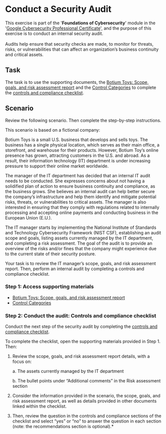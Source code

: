 # Conduct a Security Audit

This exercise is part of the '**Foundations of Cybersecurity**' module in the '<a href="https://www.coursera.org/google-certificates/cybersecurity-certificate?network=g&utm_source=gg&creativeid=693701665321&matchtype=p&adgroupid=165119487572&gclid=Cj0KCQjwqdqvBhCPARIsANrmZhNXAt_8j18BwKrshjpWbrgJpCQfqPhGyrrYAAGAKKxGWwPNNPP4HwYaAoWqEALw_wcB&keyword=google%20cybersecurity%20professional%20certificate&utm_content=B2C&hide_mobile_promo=&utm_campaign=B2C_APAC_Google_FTCOF_Cybersecurity_Google_Professional_Certificate_ArtE_Set_2_Mar_24&campaignid=21105066676&gad_source=1&devicemodel=&adpostion=&utm_medium=sem&device=c&redirected_from_description_page=true">Google Cybersecurity Professional Certificate</a>', and the purpose of this exercise is to conduct an internal security audit. 
<br><br>
Audits help ensure that security checks are made, to monitor for threats, risks, or vulnerabilities that can affect an organization’s business continuity and critical assets. 

## Task

The task is to use the supporting documents, the <a href="https://github.com/andrewrodgers90/conduct_a_security_audit/blob/main/Botium_Toys_Scope_goals_and_risk_assessment_report.md">Botium Toys: Scope, goals, and risk assessment report</a> and the <a href="https://github.com/andrewrodgers90/conduct_a_security_audit/blob/main/control_categories.md">Control Categories</a> to complete the <a href="https://github.com/andrewrodgers90/conduct_a_security_audit/blob/main/controls_and_compliance_checklist.md">controls and compliance checklist</a>.

## Scenario

Review the following scenario. Then complete the step-by-step instructions.

This scenario is based on a fictional company:

Botium Toys is a small U.S. business that develops and sells toys. The business has a single physical location, which serves as their main office, a storefront, and warehouse for their products. However, Botium Toy’s online presence has grown, attracting customers in the U.S. and abroad. As a result, their information technology (IT) department is under increasing pressure to support their online market worldwide. 

The manager of the IT department has decided that an internal IT audit needs to be conducted. She expresses concerns about not having a solidified plan of action to ensure business continuity and compliance, as the business grows. She believes an internal audit can help better secure the company’s infrastructure and help them identify and mitigate potential risks, threats, or vulnerabilities to critical assets. The manager is also interested in ensuring that they comply with regulations related to internally processing and accepting online payments and conducting business in the European Union (E.U.).   

The IT manager starts by implementing the National Institute of Standards and Technology Cybersecurity Framework (NIST CSF), establishing an audit scope and goals, listing assets currently managed by the IT department, and completing a risk assessment. The goal of the audit is to provide an overview of the risks and/or fines that the company might experience due to the current state of their security posture.

Your task is to review the IT manager’s scope, goals, and risk assessment report. Then, perform an internal audit by completing a controls and compliance checklist. 

### Step 1: Access supporting materials

+ <a href="https://github.com/andrewrodgers90/conduct_a_security_audit/blob/main/Botium_Toys_Scope_goals_and_risk_assessment_report.md">Botium Toys: Scope, goals, and risk assessment report</a>
+ <a href="https://github.com/andrewrodgers90/conduct_a_security_audit/blob/main/control_categories.md">Control Categories</a>

### Step 2: Conduct the audit: Controls and compliance checklist

Conduct the next step of the security audit by completing the <a href="https://github.com/andrewrodgers90/conduct_a_security_audit/blob/main/controls_and_compliance_checklist.md">controls and compliance checklist</a>. 

To complete the checklist, open the supporting materials provided in Step 1. Then:

1. Review the scope, goals, and risk assessment report details, with a focus on:

      a. The assets currently managed by the IT department

      b. The bullet points under “Additional comments” in the Risk assessment section

2. Consider the information provided in the scenario, the scope, goals, and risk assessment report, as well as details provided in other documents linked within the checklist. 

3. Then, review the question in the controls and compliance sections of the checklist and select “yes” or “no” to answer the question in each section (note: the recommendations section is optional).*
